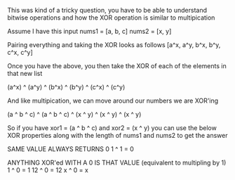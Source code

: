 This was kind of a tricky question, you have to be able to understand
bitwise operations and how the XOR operation is similar to multipication

Assume I have this input
nums1 = [a, b, c]
nums2 = [x, y]

Pairing everything and taking the XOR looks as follows
[a^x, a^y,  b^x, b^y,  c^x, c^y]

Once you have the above, you then take the XOR of each of the elements
in that new list

(a^x) ^ (a^y) ^ (b^x) ^ (b^y) ^ (c^x) ^ (c^y)

And like multipication, we can move around our numbers we are XOR'ing

(a ^ b ^ c) ^ (a ^ b ^ c)   ^   (x ^ y) ^ (x ^ y) ^ (x ^ y)

So if you have xor1 = (a ^ b ^ c) and xor2 = (x ^ y) you can use the below
XOR properties along with the length of nums1 and nums2 to get the answer

SAME VALUE ALWAYS RETURNS 0
1 ^ 1 = 0

ANYTHING XOR'ed WITH A 0 IS THAT VALUE (equivalent to multipling by 1)
1 ^ 0 = 1
12 ^ 0 = 12
x ^ 0 = x